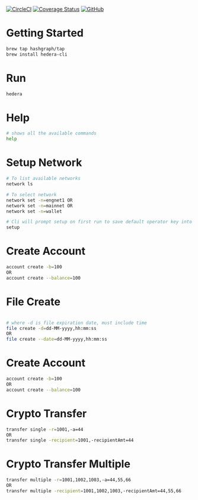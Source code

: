 [![CircleCI](https://circleci.com/gh/hashgraph/hedera-cli/tree/master.svg?style=shield)](https://circleci.com/gh/hashgraph/hedera-cli/tree/master) [![Coverage Status](https://coveralls.io/repos/github/hashgraph/hedera-cli/badge.svg?branch=test-coverage-jacoco)](https://coveralls.io/github/hashgraph/hedera-cli?branch=test-coverage-jacoco) [![GitHub](https://img.shields.io/github/license/hashgraph/hedera-mirror-node)](LICENSE)

Getting Started
===

```bash
brew tap hashgraph/tap
brew install hedera-cli
```

Run
===
```bash
hedera
```

Help
===

```bash
# shows all the available commands
help
```

Setup Network
===

```bash
# To list available networks
network ls

# To select network
network set -n=engnet1 OR
network set -n=mainnet OR
network set -n=wallet

# Cli will prompt setup on first run to save default operator key into ~/.hedera
setup
```

Create Account
===

```bash
account create -b=100 
OR
account create --balance=100
```

File Create
===

```bash

# where -d is file expiration date, must include time
file create -d=dd-MM-yyyy,hh:mm:ss
OR
file create --date=dd-MM-yyyy,hh:mm:ss

```

Create Account
===

```bash
account create -b=100 
OR
account create --balance=100
```

Crypto Transfer
===

```bash
transfer single -r=1001,-a=44 
OR
transfer single -recipient=1001,-recipientAmt=44

```

Crypto Transfer Multiple
===

```bash
transfer multiple -r=1001,1002,1003,-a=44,55,66 
OR
transfer multiple -recipient=1001,1002,1003,-recipientAmt=44,55,66

```